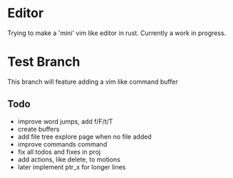 # Editor
Trying to make a 'mini' vim like editor in rust. Currently a work in progress.

# Test Branch
This branch will feature adding a vim like command buffer

## Todo
* improve word jumps, add f/F/t/T
* create buffers
* add file tree explore page when no file added
* improve commands command
* fix all todos and fixes in proj
* add actions, like delete, to motions
* later implement ptr_x for longer lines
